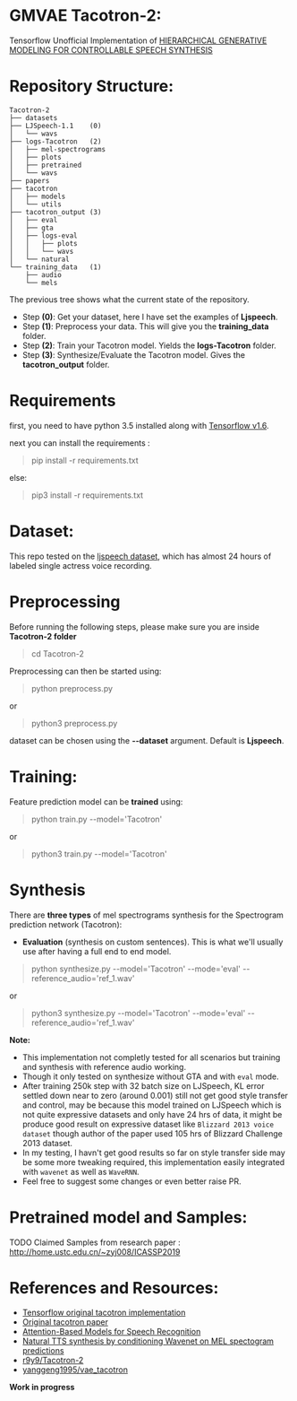 # GMVAE Tacotron-2:
Tensorflow Unofficial Implementation of [HIERARCHICAL GENERATIVE MODELING FOR CONTROLLABLE SPEECH SYNTHESIS](https://arxiv.org/pdf/1810.07217.pdf)


# Repository Structure:
	Tacotron-2
	├── datasets
	├── LJSpeech-1.1	(0)
	│   └── wavs
	├── logs-Tacotron	(2)
	│   ├── mel-spectrograms
	│   ├── plots
	│   ├── pretrained
	│   └── wavs
	├── papers
	├── tacotron
	│   ├── models
	│   └── utils
	├── tacotron_output	(3)
	│   ├── eval
	│   ├── gta
	│   ├── logs-eval
	│   │   ├── plots
	│   │   └── wavs
	│   └── natural
	└── training_data	(1)
	    ├── audio
	    └── mels





The previous tree shows what the current state of the repository.

- Step **(0)**: Get your dataset, here I have set the examples of **Ljspeech**.
- Step **(1)**: Preprocess your data. This will give you the **training_data** folder.
- Step **(2)**: Train your Tacotron model. Yields the **logs-Tacotron** folder.
- Step **(3)**: Synthesize/Evaluate the Tacotron model. Gives the **tacotron_output** folder.


# Requirements
first, you need to have python 3.5 installed along with [Tensorflow v1.6](https://www.tensorflow.org/install/).

next you can install the requirements :

> pip install -r requirements.txt

else:

> pip3 install -r requirements.txt

# Dataset:
This repo tested on the [ljspeech dataset](https://keithito.com/LJ-Speech-Dataset/), which has almost 24 hours of labeled single actress voice recording.

# Preprocessing
Before running the following steps, please make sure you are inside **Tacotron-2 folder**

> cd Tacotron-2

Preprocessing can then be started using:

> python preprocess.py

or

> python3 preprocess.py

dataset can be chosen using the **--dataset** argument. Default is **Ljspeech**.

# Training:
Feature prediction model can be **trained** using:

> python train.py --model='Tacotron'

or

> python3 train.py --model='Tacotron'

# Synthesis
There are **three types** of mel spectrograms synthesis for the Spectrogram prediction network (Tacotron):

- **Evaluation** (synthesis on custom sentences). This is what we'll usually use after having a full end to end model.

> python synthesize.py --model='Tacotron' --mode='eval' --reference_audio='ref_1.wav'

or

> python3 synthesize.py --model='Tacotron' --mode='eval' --reference_audio='ref_1.wav'

**Note:**
- This implementation not completly tested for all scenarios but training and synthesis with reference audio working.
- Though it only tested on synthesize without GTA and with `eval` mode.
- After training 250k step with 32 batch size on LJSpeech, KL error settled down near to zero (around 0.001) still not get good style transfer and control, may be because this model trained on LJSpeech which is not quite expressive datasets and only have 24 hrs of data, it might be produce good result on expressive dataset like `Blizzard 2013 voice dataset` though author of the paper used 105 hrs of Blizzard Challenge 2013 dataset.
- In my testing, I havn't get good results so far on style transfer side may be some more tweaking required, this implementation easily integrated with `wavenet` as well as `WaveRNN`.
- Feel free to suggest some changes or even better raise PR.

# Pretrained model and Samples:
TODO
Claimed Samples from research paper : http://home.ustc.edu.cn/~zyj008/ICASSP2019

# References and Resources:
- [Tensorflow original tacotron implementation](https://github.com/keithito/tacotron)
- [Original tacotron paper](https://arxiv.org/pdf/1703.10135.pdf)
- [Attention-Based Models for Speech Recognition](https://arxiv.org/pdf/1506.07503.pdf)
- [Natural TTS synthesis by conditioning Wavenet on MEL spectogram predictions](https://arxiv.org/pdf/1712.05884.pdf)
- [r9y9/Tacotron-2](https://github.com/r9y9/Tacotron-2)
- [yanggeng1995/vae_tacotron](https://github.com/yanggeng1995/vae_tacotron)

**Work in progress**
